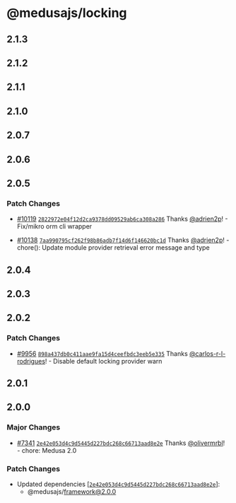 # @medusajs/locking

## 2.1.3

## 2.1.2

## 2.1.1

## 2.1.0

## 2.0.7

## 2.0.6

## 2.0.5

### Patch Changes

- [#10119](https://github.com/medusajs/medusa/pull/10119) [`2822972e04f12d2ca9378dd09529ab6ca308a286`](https://github.com/medusajs/medusa/commit/2822972e04f12d2ca9378dd09529ab6ca308a286) Thanks [@adrien2p](https://github.com/adrien2p)! - Fix/mikro orm cli wrapper

- [#10138](https://github.com/medusajs/medusa/pull/10138) [`7aa990795cf262f98b86adb7f14d6f146620bc1d`](https://github.com/medusajs/medusa/commit/7aa990795cf262f98b86adb7f14d6f146620bc1d) Thanks [@adrien2p](https://github.com/adrien2p)! - chore(): Update module provider retrieval error message and type

## 2.0.4

## 2.0.3

## 2.0.2

### Patch Changes

- [#9956](https://github.com/medusajs/medusa/pull/9956) [`898a437db0c411aae9fa15d4ceefbdc3eeb5e335`](https://github.com/medusajs/medusa/commit/898a437db0c411aae9fa15d4ceefbdc3eeb5e335) Thanks [@carlos-r-l-rodrigues](https://github.com/carlos-r-l-rodrigues)! - Disable default locking provider warn

## 2.0.1

## 2.0.0

### Major Changes

- [#7341](https://github.com/medusajs/medusa/pull/7341) [`2e42e053d4c9d5445d227bdc268c66713aad8e2e`](https://github.com/medusajs/medusa/commit/2e42e053d4c9d5445d227bdc268c66713aad8e2e) Thanks [@olivermrbl](https://github.com/olivermrbl)! - chore: Medusa 2.0

### Patch Changes

- Updated dependencies [[`2e42e053d4c9d5445d227bdc268c66713aad8e2e`](https://github.com/medusajs/medusa/commit/2e42e053d4c9d5445d227bdc268c66713aad8e2e)]:
  - @medusajs/framework@2.0.0

